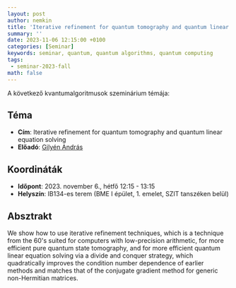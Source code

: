 ```yaml
---
layout: post
author: nemkin
title: 'Iterative refinement for quantum tomography and quantum linear equation solving'
summary: ''
date: 2023-11-06 12:15:00 +0100
categories: [Seminar]
keywords: seminar, quantum, quantum algorithms, quantum computing
tags:
 - seminar-2023-fall
math: false
---
```


A következő kvantumalgoritmusok szeminárium témája:

## Téma

- **Cím**: Iterative refinement for quantum tomography and quantum linear equation solving
- **Előadó**: [Gilyén András](http://gilyen.hu/)

## Koordináták

- **Időpont**: 2023. november 6., hétfő 12:15 - 13:15
- **Helyszín**: IB134-es terem (BME I épület, 1. emelet, SZIT tanszéken belül)

## Absztrakt

We show how to use iterative refinement techniques, which is a technique from the 60's suited
for computers with low-precision arithmetic, for more efficient pure quantum state tomography,
and for more efficient quantum linear equation solving via a divide and conquer strategy,
which quadratically improves the condition number dependence of earlier methods and
matches that of the conjugate gradient method for generic non-Hermitian matrices.
